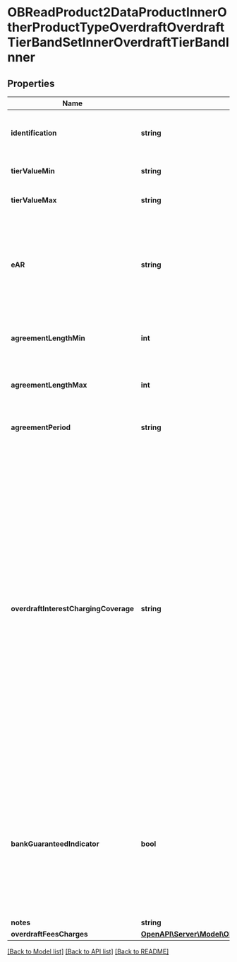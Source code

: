 # OBReadProduct2DataProductInnerOtherProductTypeOverdraftOverdraftTierBandSetInnerOverdraftTierBandInner

## Properties
Name | Type | Description | Notes
------------ | ------------- | ------------- | -------------
**identification** | **string** | Unique and unambiguous identification of a  Tier Band for a overdraft. | [optional] 
**tierValueMin** | **string** | Minimum value of Overdraft Tier/Band | 
**tierValueMax** | **string** | Maximum value of Overdraft Tier/Band | [optional] 
**eAR** | **string** | EAR means Effective Annual Rate and/or Equivalent Annual Rate (frequently used interchangeably), being the actual annual interest rate of an Overdraft. | [optional] 
**agreementLengthMin** | **int** | Specifies the minimum length of a band for a fixed overdraft agreement | [optional] 
**agreementLengthMax** | **int** | Specifies the maximum length of a band for a fixed overdraft agreement | [optional] 
**agreementPeriod** | **string** | Specifies the period of a fixed length overdraft agreement | [optional] 
**overdraftInterestChargingCoverage** | **string** | Refers to which interest rate is applied when interests are tiered. For example, if an overdraft balance is �2k and the interest tiers are:- 0-�500 0.1%, 500-1000 0.2%, 1000-10000 0.5%, then the applicable interest rate could either be 0.5% of the entire balance (since the account balance sits in the top interest tier) or (0.1%*500)+(0.2%*500)+(0.5%*1000). In the 1st situation, we say the interest is applied to the �Whole� of the account balance,  and in the 2nd that it is �Tiered�. | [optional] 
**bankGuaranteedIndicator** | **bool** | Indicates whether the advertised overdraft rate is guaranteed to be offered to a borrower by the bank e.g. if it�s part of a government scheme, or whether the rate may vary dependent on the applicant�s circumstances. | [optional] 
**notes** | **string** |  | [optional] 
**overdraftFeesCharges** | [**OpenAPI\Server\Model\OBReadProduct2DataProductInnerOtherProductTypeOverdraftOverdraftTierBandSetInnerOverdraftTierBandInnerOverdraftFeesChargesInner**](OBReadProduct2DataProductInnerOtherProductTypeOverdraftOverdraftTierBandSetInnerOverdraftTierBandInnerOverdraftFeesChargesInner.md) |  | [optional] 

[[Back to Model list]](../README.md#documentation-for-models) [[Back to API list]](../README.md#documentation-for-api-endpoints) [[Back to README]](../README.md)


